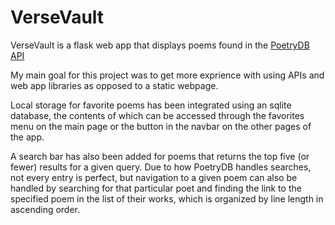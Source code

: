 # VerseVault
VerseVault is a flask web app that displays poems found in the 
<a href = https://github.com/thundercomb/poetrydb/blob/master/README.md>PoetryDB API </a>

My main goal for this project was to get more exprience with using APIs and web app libraries as opposed to a static webpage. 

Local storage for favorite poems has been integrated using an sqlite database, the contents of which can be accessed through the favorites menu on the main page or the button in the navbar on the other pages of the app.

A search bar has also been added for poems that returns the top five (or fewer) results for a given query. Due to how PoetryDB handles searches, not every entry is perfect, but navigation to a given poem can also be handled by searching for that particular poet and finding the link to the specified poem in the list of their works, which is organized by line length in ascending order. 